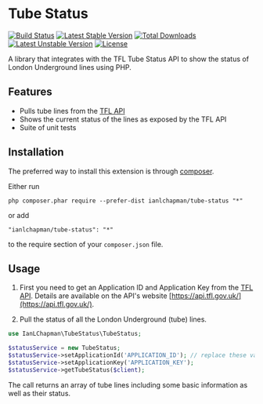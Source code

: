 Tube Status
=============
[![Build Status](https://travis-ci.org/ianlchapman/tube-status.svg?branch=master)](https://travis-ci.org/ianlchapman/tube-status)
[![Latest Stable Version](https://poser.pugx.org/ianlchapman/tube-status/v/stable)](https://packagist.org/packages/ianlchapman/tube-status)
[![Total Downloads](https://poser.pugx.org/ianlchapman/tube-status/downloads)](https://packagist.org/packages/ianlchapman/tube-status)
[![Latest Unstable Version](https://poser.pugx.org/ianlchapman/tube-status/v/unstable)](https://packagist.org/packages/ianlchapman/tube-status)
[![License](https://poser.pugx.org/ianlchapman/tube-status/license)](https://packagist.org/packages/ianlchapman/tube-status)


A library that integrates with the TFL Tube Status API to show the status of London Underground lines using PHP.


Features
------------
* Pulls tube lines from the [TFL API](https://api.tfl.gov.uk/)
* Shows the current status of the lines as exposed by the TFL API
* Suite of unit tests

Installation
------------

The preferred way to install this extension is through [composer](http://getcomposer.org/download/).

Either run

```
php composer.phar require --prefer-dist ianlchapman/tube-status "*"
```

or add

```
"ianlchapman/tube-status": "*"
```

to the require section of your `composer.json` file.


Usage
-----

1. First you need to get an Application ID and Application Key from the [TFL API](https://api.tfl.gov.uk/). Details are available on the API's website [https://api.tfl.gov.uk/](https://api.tfl.gov.uk/).

2. Pull the status of all the London Underground (tube) lines.
```php
use IanLChapman\TubeStatus\TubeStatus;

$statusService = new TubeStatus;
$statusService->setApplicationId('APPLICATION_ID'); // replace these values with information from the TFL API
$statusService->setApplicationKey('APPLICATION_KEY');
$statusService->getTubeStatus($client);
```

The call returns an array of tube lines including some basic information as well as their status.